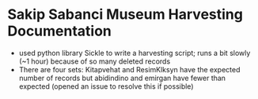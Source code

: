 # Sakip Sabanci Museum Harvesting Documentation

* used python library Sickle to write a harvesting script; runs a bit slowly (~1 hour) because of so many deleted records
* There are four sets: Kitapvehat and ResimKlksyn have the expected number of records but abidindino and emirgan have fewer than expected (opened an issue to resolve this if possible)

